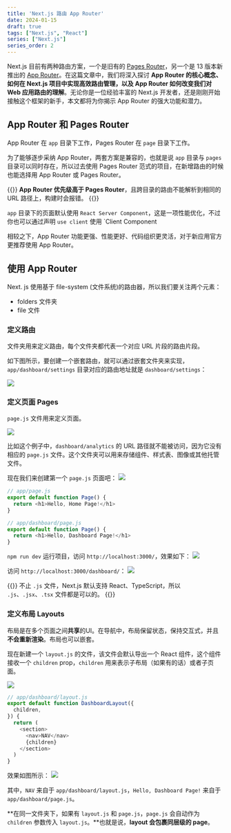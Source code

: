 ```yaml
---
title: 'Next.js 路由 App Router'
date: 2024-01-15
draft: true
tags: ["Next.js", "React"]
series: ["Next.js"]
series_order: 2
---
```


Next.js 目前有两种路由方案，一个是旧有的 [Pages Router](https://nextjs.org/docs/pages)，另一个是 13 版本新推出的 [App Router](https://nextjs.org/docs/app)。在这篇文章中，我们将深入探讨 **App Router 的核心概念、如何在 Next.js 项目中实现高效路由管理，以及 App Router 如何改变我们对 Web 应用路由的理解**。无论你是一位经验丰富的 Next.js 开发者，还是刚刚开始接触这个框架的新手，本文都将为你揭示 App Router 的强大功能和潜力。

## App Router 和 Pages Router

App Router 在 `app` 目录下工作，Pages Router 在 `page` 目录下工作。

为了能够逐步采纳 App Router，两套方案是兼容的，也就是说 `app` 目录与 `pages` 目录可以同时存在，所以过去使用 Pages Router 范式的项目，在新增路由的时候也能选择用 App Router 或 Pages Router。

{{<admonition tip>}}
**App Router 优先级高于 Pages Router**，且跨目录的路由不能解析到相同的 URL 路径上，构建时会报错。
{{</admonition>}}

`app` 目录下的页面默认使用 `React Server Component`，这是一项性能优化，不过你也可以通过声明 `use client` 使用 `Client Component

相较之下，App Router 功能更强、性能更好、代码组织更灵活，对于新应用官方更推荐使用 App Router。

## 使用 App Router

Next. js 使用基于 file-system (文件系统)的路由器，所以我们要关注两个元素：
- folders 文件夹
- file 文件

### 定义路由

文件夹用来定义路由，每个文件夹都代表一个对应 URL 片段的路由片段。

如下图所示，要创建一个嵌套路由，就可以通过嵌套文件夹来实现，`app/dashboard/settings` 目录对应的路由地址就是 `dashboard/settings`：

![](https://cyl-blog-image.oss-cn-shenzhen.aliyuncs.com/img/202401221134740.png)

### 定义页面 Pages

`page.js` 文件用来定义页面。
  
![](https://cyl-blog-image.oss-cn-shenzhen.aliyuncs.com/img/202401221135459.png)

比如这个例子中，`dashboard/analytics` 的 URL 路径就不能被访问，因为它没有相应的 `page.js` 文件。这个文件夹可以用来存储组件、样式表、图像或其他托管文件。

现在我们来创建第一个 `page.js` 页面吧：
![](https://cyl-blog-image.oss-cn-shenzhen.aliyuncs.com/img/202401221146387.png)

```js
// app/page.js
export default function Page() {
  return <h1>Hello, Home Page!</h1>
}
```

```js
// app/dashboard/page.js
export default function Page() {
  return <h1>Hello, Dashboard Page!</h1>
}
```

`npm run dev` 运行项目，访问 `http://localhost:3000/`，效果如下：
![](https://cyl-blog-image.oss-cn-shenzhen.aliyuncs.com/img/202401221149969.png)

访问 `http://localhost:3000/dashboard/`：
![](https://cyl-blog-image.oss-cn-shenzhen.aliyuncs.com/img/202401221149725.png)

{{<admonition tip>}}
不止 `.js` 文件，Next.js 默认支持 React、TypeScript，所以 `.js`、`.jsx`、`.tsx` 文件都是可以的。
{{</admonition>}}

### 定义布局 Layouts

布局是在多个页面之间**共享**的UI。在导航中，布局保留状态，保持交互式，并且**不会重新渲染**。布局也可以嵌套。

现在新建一个 `layout.js` 的文件，该文件会默认导出一个 React 组件，这个组件接收一个 `children` prop，`children` 用来表示子布局（如果有的话）或者子页面。

![](https://cyl-blog-image.oss-cn-shenzhen.aliyuncs.com/img/202401221157258.png)

```js
// app/dashboard/layout.js
export default function DashboardLayout({
  children,
}) {
  return (
    <section>
      <nav>NAV</nav>
      {children}
    </section>
  )
}
```

效果如图所示：
![](https://cyl-blog-image.oss-cn-shenzhen.aliyuncs.com/img/202401221200578.png)

其中，`NAV` 来自于 `app/dashboard/layout.js`，`Hello, Dashboard Page!` 来自于 `app/dashboard/page.js`。

**在同一文件夹下，如果有 `layout.js` 和 `page.js`，`page.js` 会自动作为 `children` 参数传入 `layout.js`。**也就是说，**layout 会包裹同层级的 page**。
